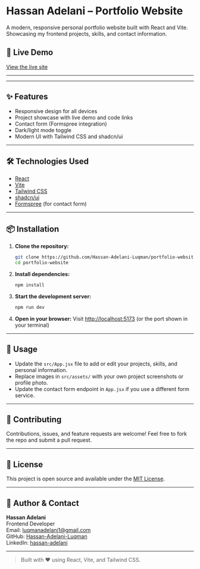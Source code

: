 # Hassan Adelani – Portfolio Website

A modern, responsive personal portfolio website built with React and Vite. Showcasing my frontend projects, skills, and contact information.

## 🚀 Live Demo

[View the live site](https://portfolio-website-ten-gamma-44.vercel.app/)

---

---

## ✨ Features

- Responsive design for all devices
- Project showcase with live demo and code links
- Contact form (Formspree integration)
- Dark/light mode toggle
- Modern UI with Tailwind CSS and shadcn/ui

---

## 🛠️ Technologies Used

- [React](https://react.dev/)
- [Vite](https://vitejs.dev/)
- [Tailwind CSS](https://tailwindcss.com/)
- [shadcn/ui](https://ui.shadcn.com/)
- [Formspree](https://formspree.io/) (for contact form)

---

## 📦 Installation

1. **Clone the repository:**
   ```bash
   git clone https://github.com/Hassan-Adelani-Luqman/portfolio-website.git
   cd portfolio-website
   ```
2. **Install dependencies:**
   ```bash
   npm install
   ```
3. **Start the development server:**
   ```bash
   npm run dev
   ```
4. **Open in your browser:**
   Visit [http://localhost:5173](http://localhost:5173) (or the port shown in your terminal)

---

## 📝 Usage

- Update the `src/App.jsx` file to add or edit your projects, skills, and personal information.
- Replace images in `src/assets/` with your own project screenshots or profile photo.
- Update the contact form endpoint in `App.jsx` if you use a different form service.

---

## 🤝 Contributing

Contributions, issues, and feature requests are welcome! Feel free to fork the repo and submit a pull request.

---

## 📄 License

This project is open source and available under the [MIT License](LICENSE).

---

## 👤 Author & Contact

**Hassan Adelani**  
Frontend Developer  
Email: luqmanadelani1@gmail.com  
GitHub: [Hassan-Adelani-Luqman](https://github.com/Hassan-Adelani-Luqman)  
LinkedIn: [hassan-adelani](https://www.linkedin.com/in/hassan-adelani)

---

> Built with ❤️ using React, Vite, and Tailwind CSS. 